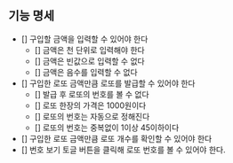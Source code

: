 ## 기능 명세

- [] 구입할 금액을 입력할 수 있어야 한다
  - [] 금액은 천 단위로 입력해야 한다
  - [] 금액은 빈값으로 입력할 수 없다
  - [] 금액은 음수를 입력할 수 없다
- [] 구입한 로또 금액만큼 로또를 발급할 수 있어야 한다
  - [] 발급 후 로또의 번호를 볼 수 없다
  - [] 로또 한장의 가격은 1000원이다
  - [] 로또의 번호는 자동으로 정해진다
  - [] 로또의 번호는 중복없이 1이상 45이하이다
- [] 구입한 로또 금액만큼 로또 개수를 확인할 수 있어야 한다
- [] 번호 보기 토글 버튼을 클릭해 로또 번호를 볼 수 있어야 한다.